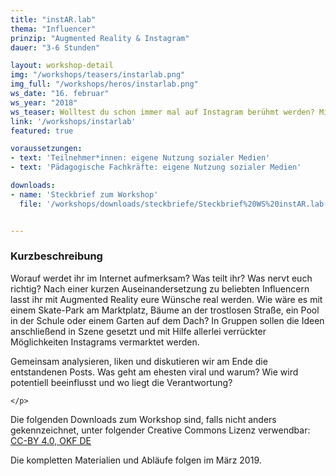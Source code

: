 ```yaml
---
title: "instAR.lab"
thema: "Influencer"
prinzip: "Augmented Reality & Instagram"
dauer: "3-6 Stunden"

layout: workshop-detail
img: "/workshops/teasers/instarlab.png"
img_full: "/workshops/heros/instarlab.png"
ws_date: "16. februar"
ws_year: "2018"
ws_teaser: Wolltest du schon immer mal auf Instagram berühmt werden? Mit welchen Tricks Influencer im Internet ihre Meinung verbreiten, wie du diese selbst verwenden kannst und wie dir Augmented Reality dabei helfen kann, lernst du in diesem Workshop.
link: '/workshops/instarlab'
featured: true

voraussetzungen:
- text: 'Teilnehmer*innen: eigene Nutzung sozialer Medien'
- text: 'Pädagogische Fachkräfte: eigene Nutzung sozialer Medien'

downloads:
- name: 'Steckbrief zum Workshop'
  file: '/workshops/downloads/steckbriefe/Steckbrief%20WS%20instAR.lab.pdf'


---
```



<h3>Kurzbeschreibung</h3>
<p>
	Worauf werdet ihr im Internet aufmerksam? Was teilt ihr? Was nervt euch richtig? Nach einer kurzen Auseinandersetzung zu beliebten Influencern lasst ihr mit Augmented Reality eure Wünsche real werden. Wie wäre es mit einem Skate-Park am Marktplatz, Bäume an der trostlosen Straße, ein Pool in der Schule oder einem Garten auf dem Dach? In Gruppen sollen die Ideen anschließend in Szene gesetzt und mit Hilfe allerlei verrückter Möglichkeiten Instagrams vermarktet werden.
    </p>
<p>
    Gemeinsam analysieren, liken und diskutieren wir am Ende die entstandenen Posts. Was geht am ehesten viral und warum? Wie wird potentiell beeinflusst und wo liegt die Verantwortung?

    </p>
<p>
	Die folgenden Downloads zum Workshop sind, falls nicht anders gekennzeichnet, unter folgender Creative Commons Lizenz verwendbar: <a class="highlight-grey" href="https://www.creativecommons.org/licenses/by/4.0/legalcode">CC-BY 4.0, OKF DE</a>
</p>
<p>
	Die kompletten Materialien und Abläufe folgen im März 2019.
</p>







